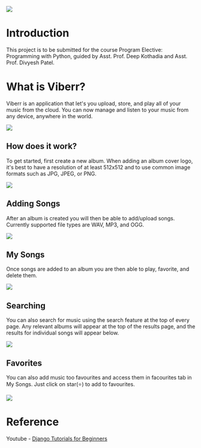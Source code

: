 ![](http://i.imgur.com/YiFZyuW.png)

# Introduction
This project is to be submitted for the course Program Elective: Programming with Python, guided by Asst. Prof. Deep Kothadia and Asst. Prof. Divyesh Patel.


# What is Viberr?

Viberr is an application that let's you upload, store, and play all of your music from the cloud. You can now manage and listen to your music from any device, anywhere in the world. 

![](https://i.imgur.com/nxeTnSw.png)

## How does it work?

To get started, first create a new album. When adding an album cover logo, it's best to have a resolution of at least 512x512 and to use common image formats such as JPG, JPEG, or PNG.

![](https://i.imgur.com/Wjs1vwnh.png)

## Adding Songs

After an album is created you will then be able to add/upload songs. Currently supported file types are WAV, MP3, and OGG.

![](https://i.imgur.com/LtpP0Cn.png)

## My Songs

Once songs are added to an album you are then able to play, favorite, and delete them.

![](https://i.imgur.com/uYtMvYU.png)

## Searching

You can also search for music using the search feature at the top of every page. Any relevant albums will appear at the top of the results page, and the results for individual songs will appear below. 

![](https://i.imgur.com/JX2XiJ8.png)

## Favorites

You can also add music too favourites and access them in facourites tab in My Songs. Just click on star(:star:) to add to favourites.

![](https://i.imgur.com/DPFZzGh.png)

# Reference
Youtube - [Django Tutorials for Beginners](https://www.youtube.com/playlist?list=PL6gx4Cwl9DGBlmzzFcLgDhKTTfNLfX1IK)
